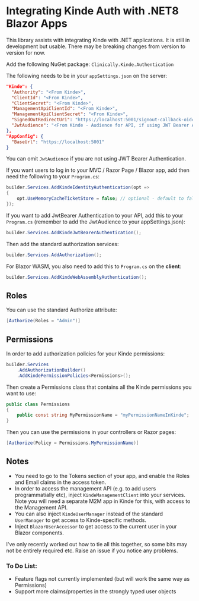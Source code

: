 # Integrating Kinde Auth with .NET8 Blazor Apps

This library assists with integrating Kinde with .NET applications. It is still in development but usable. There may be breaking changes from version to version for now.

Add the following NuGet package:
```Clinically.Kinde.Authentication```

The following needs to be in your ```appSettings.json``` on the server:

```json
"Kinde": {
  "Authority": "<From Kinde>",
  "ClientId": "<From Kinde>",
  "ClientSecret": "<From Kinde>",
  "ManagementApiClientId": "<From Kinde>",
  "ManagementApiClientSecret": "<From Kinde>",
  "SignedOutRedirectUri": "https://localhost:5001/signout-callback-oidc",
  "JwtAudience": "<From Kinde - Audience for API, if using JWT Bearer Auth in addition to Identity>",
},
"AppConfig": {
  "BaseUrl": "https://localhost:5001"
}
```

You can omit ```JwtAudience``` if you are not using JWT Bearer Authentication.

If you want users to log in to your MVC / Razor Page / Blazor app, add then need the following to your ```Program.cs```:

```csharp 
builder.Services.AddKindeIdentityAuthentication(opt =>
{
    opt.UseMemoryCacheTicketStore = false; // optional - default to false
}); 
```

If you want to add JwtBearer Authentication to your API, add this to your ```Program.cs``` (remember to add the JwtAudience to your appSettings.json):

```csharp
builder.Services.AddKindeJwtBearerAuthentication();
```

Then add the standard authorization services:
    
  ```csharp
  builder.Services.AddAuthorization();
  ```

For Blazor WASM, you also need to add this to ```Program.cs``` on the **client**:
```csharp
builder.Services.AddKindeWebAssemblyAuthentication();
```

## Roles

You can use the standard Authorize attribute:

```csharp
[Authorize(Roles = "Admin")]
```

## Permissions

In order to add authorization policies for your Kinde permissions:

```csharp
builder.Services
    .AddAuthorizationBuilder()
    .AddKindePermissionPolicies<Permissions>();
``` 

Then create a Permissions class that contains all the Kinde permissions you want to use:

```csharp
public class Permissions
{
    public const string MyPermissionName = "myPermissionNameInKinde";
}
```

Then you can use the permissions in your controllers or Razor pages:

```csharp
[Authorize(Policy = Permissions.MyPermissionName)]
```

## Notes

- You need to go to the Tokens section of your app, and enable the Roles and Email claims in the access token.
- In order to access the management API (e.g. to add users programmatially etc), inject ```KindeManagementClient``` into
  your services. Note you will need a separate M2M app in Kinde for this, with access to the Management API.
- You can also inject ```KindeUserManager``` instead of the standard ```UserManager``` to get access to Kinde-specific
  methods.
- Inject ```BlazorUserAccessor``` to get access to the current user in your Blazor components.

I've only recently worked out how to tie all this together, so some bits may not be entirely required etc. Raise an issue if you notice any problems.

### To Do List:

- Feature flags not currently implemented (but will work the same way as Permissions)
- Support more claims/properties in the strongly typed user objects